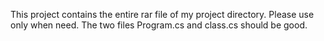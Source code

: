This project contains the entire rar file of my project directory. Please use only when need.
The two files Program.cs and class.cs should be good.
